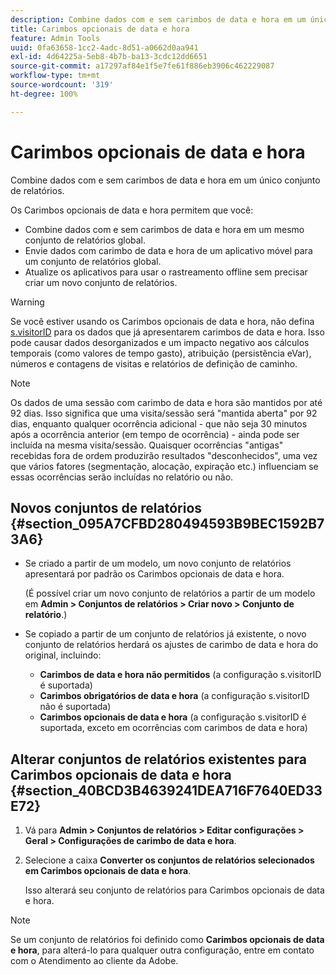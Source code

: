 ```yaml
---
description: Combine dados com e sem carimbos de data e hora em um único conjunto de relatórios.
title: Carimbos opcionais de data e hora
feature: Admin Tools
uuid: 0fa63658-1cc2-4adc-8d51-a0662d0aa941
exl-id: 4d64225a-5eb8-4b7b-ba13-3cdc12dd6651
source-git-commit: a17297af84e1f5e7fe61f886eb3906c462229087
workflow-type: tm+mt
source-wordcount: '319'
ht-degree: 100%

---
```


# Carimbos opcionais de data e hora

Combine dados com e sem carimbos de data e hora em um único conjunto de relatórios.

Os Carimbos opcionais de data e hora permitem que você:

* Combine dados com e sem carimbos de data e hora em um mesmo conjunto de relatórios global.
* Envie dados com carimbo de data e hora de um aplicativo móvel para um conjunto de relatórios global.
* Atualize os aplicativos para usar o rastreamento offline sem precisar criar um novo conjunto de relatórios.

>[!WARNING]
>
>Se você estiver usando os Carimbos opcionais de data e hora, não defina [s.visitorID](/help/implement/vars/config-vars/visitorid.md) para os dados que já apresentarem carimbos de data e hora. Isso pode causar dados desorganizados e um impacto negativo aos cálculos temporais (como valores de tempo gasto), atribuição (persistência eVar), números e contagens de visitas e relatórios de definição de caminho.

>[!NOTE]
>
>Os dados de uma sessão com carimbo de data e hora são mantidos por até 92 dias. Isso significa que uma visita/sessão será &quot;mantida aberta&quot; por 92 dias, enquanto qualquer ocorrência adicional - que não seja 30 minutos após a ocorrência anterior (em tempo de ocorrência) - ainda pode ser incluída na mesma visita/sessão. Quaisquer ocorrências &quot;antigas&quot; recebidas fora de ordem produzirão resultados &quot;desconhecidos&quot;, uma vez que vários fatores (segmentação, alocação, expiração etc.) influenciam se essas ocorrências serão incluídas no relatório ou não.

## Novos conjuntos de relatórios {#section_095A7CFBD280494593B9BEC1592B73A6}

* Se criado a partir de um modelo, um novo conjunto de relatórios apresentará por padrão os Carimbos opcionais de data e hora.

   (É possível criar um novo conjunto de relatórios a partir de um modelo em **Admin > Conjuntos de relatórios > Criar novo > Conjunto de relatório**.)
* Se copiado a partir de um conjunto de relatórios já existente, o novo conjunto de relatórios herdará os ajustes de carimbo de data e hora do original, incluindo:

   * **Carimbos de data e hora não permitidos** (a configuração s.visitorID é suportada)
   * **Carimbos obrigatórios de data e hora** (a configuração s.visitorID não é suportada)
   * **Carimbos opcionais de data e hora** (a configuração s.visitorID é suportada, exceto em ocorrências com carimbos de data e hora)

## Alterar conjuntos de relatórios existentes para Carimbos opcionais de data e hora {#section_40BCD3B4639241DEA716F7640ED33E72}

1. Vá para **Admin > Conjuntos de relatórios > Editar configurações > Geral > Configurações de carimbo de data e hora**.
1. Selecione a caixa **Converter os conjuntos de relatórios selecionados em Carimbos opcionais de data e hora**.

   Isso alterará seu conjunto de relatórios para Carimbos opcionais de data e hora.

>[!NOTE]
>
>Se um conjunto de relatórios foi definido como **Carimbos opcionais de data e hora**, para alterá-lo para qualquer outra configuração, entre em contato com o Atendimento ao cliente da Adobe.
